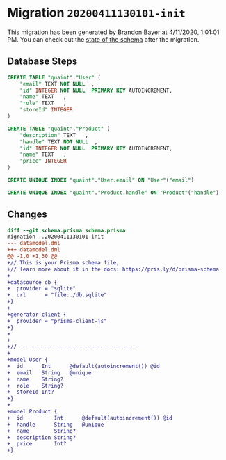 # Migration `20200411130101-init`

This migration has been generated by Brandon Bayer at 4/11/2020, 1:01:01 PM.
You can check out the [state of the schema](./schema.prisma) after the migration.

## Database Steps

```sql
CREATE TABLE "quaint"."User" (
    "email" TEXT NOT NULL  ,
    "id" INTEGER NOT NULL  PRIMARY KEY AUTOINCREMENT,
    "name" TEXT   ,
    "role" TEXT   ,
    "storeId" INTEGER   
) 

CREATE TABLE "quaint"."Product" (
    "description" TEXT   ,
    "handle" TEXT NOT NULL  ,
    "id" INTEGER NOT NULL  PRIMARY KEY AUTOINCREMENT,
    "name" TEXT   ,
    "price" INTEGER   
) 

CREATE UNIQUE INDEX "quaint"."User.email" ON "User"("email")

CREATE UNIQUE INDEX "quaint"."Product.handle" ON "Product"("handle")
```

## Changes

```diff
diff --git schema.prisma schema.prisma
migration ..20200411130101-init
--- datamodel.dml
+++ datamodel.dml
@@ -1,0 +1,30 @@
+// This is your Prisma schema file,
+// learn more about it in the docs: https://pris.ly/d/prisma-schema
+
+datasource db {
+  provider = "sqlite"
+  url      = "file:./db.sqlite"
+}
+
+generator client {
+  provider = "prisma-client-js"
+}
+
+
+// --------------------------------------
+
+model User {
+  id      Int      @default(autoincrement()) @id
+  email   String   @unique
+  name    String?
+  role    String?
+  storeId Int?
+}
+
+model Product {
+  id          Int      @default(autoincrement()) @id
+  handle      String   @unique
+  name        String?
+  description String?
+  price       Int?
+}
```


